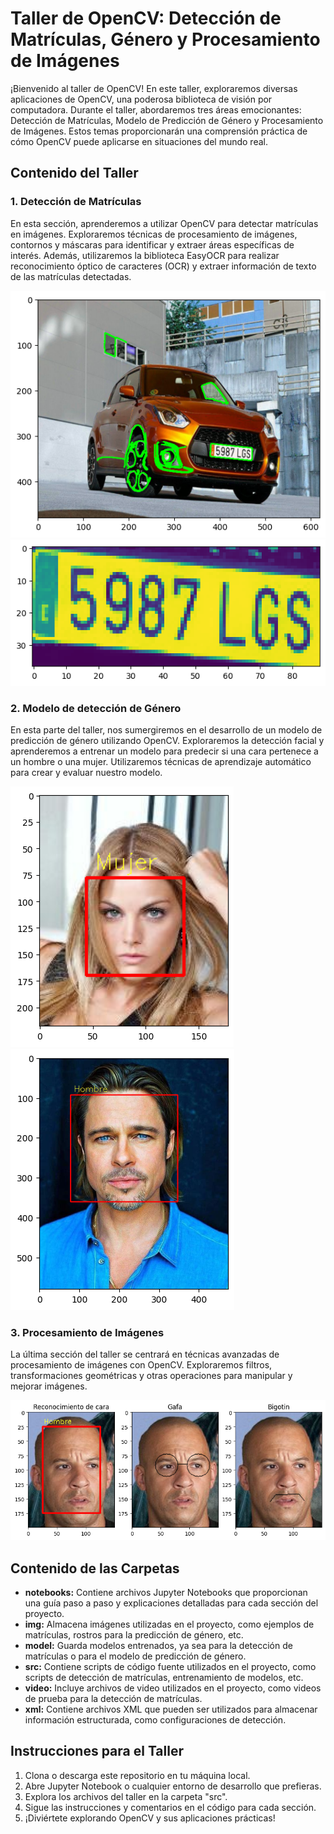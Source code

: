 # Taller de OpenCV: Detección de Matrículas, Género y Procesamiento de Imágenes

¡Bienvenido al taller de OpenCV! En este taller, exploraremos diversas aplicaciones de OpenCV, una poderosa biblioteca de visión por computadora. Durante el taller, abordaremos tres áreas emocionantes: Detección de Matrículas, Modelo de Predicción de Género y Procesamiento de Imágenes. Estos temas proporcionarán una comprensión práctica de cómo OpenCV puede aplicarse en situaciones del mundo real.

## Contenido del Taller

### 1. Detección de Matrículas
En esta sección, aprenderemos a utilizar OpenCV para detectar matrículas en imágenes. Exploraremos técnicas de procesamiento de imágenes, contornos y máscaras para identificar y extraer áreas específicas de interés. Además, utilizaremos la biblioteca EasyOCR para realizar reconocimiento óptico de caracteres (OCR) y extraer información de texto de las matrículas detectadas.

![imagen_1](img/img_made_nb/003.png) 
![imagen_2](img/img_made_nb/003_1.png)

### 2. Modelo de detección de Género
En esta parte del taller, nos sumergiremos en el desarrollo de un modelo de predicción de género utilizando OpenCV. Exploraremos la detección facial y aprenderemos a entrenar un modelo para predecir si una cara pertenece a un hombre o una mujer. Utilizaremos técnicas de aprendizaje automático para crear y evaluar nuestro modelo.

![imagen_3](img/img_made_nb/001_1.png) 
![imagen_4](img/img_made_nb/002_1.png)   

### 3. Procesamiento de Imágenes
La última sección del taller se centrará en técnicas avanzadas de procesamiento de imágenes con OpenCV. Exploraremos filtros, transformaciones geométricas y otras operaciones para manipular y mejorar imágenes.

![imagen_5](img/img_made_nb/004.png)  

## Contenido de las Carpetas

- **notebooks:** Contiene archivos Jupyter Notebooks que proporcionan una guía paso a paso y explicaciones detalladas para cada sección del proyecto.
- **img:** Almacena imágenes utilizadas en el proyecto, como ejemplos de matrículas, rostros para la predicción de género, etc.
- **model:** Guarda modelos entrenados, ya sea para la detección de matrículas o para el modelo de predicción de género.
- **src:** Contiene scripts de código fuente utilizados en el proyecto, como scripts de detección de matrículas, entrenamiento de modelos, etc.
- **video:** Incluye archivos de video utilizados en el proyecto, como videos de prueba para la detección de matrículas.
- **xml:** Contiene archivos XML que pueden ser utilizados para almacenar información estructurada, como configuraciones de detección.

## Instrucciones para el Taller

1. Clona o descarga este repositorio en tu máquina local.
2. Abre Jupyter Notebook o cualquier entorno de desarrollo que prefieras.
3. Explora los archivos del taller en la carpeta "src".
4. Sigue las instrucciones y comentarios en el código para cada sección.
5. ¡Diviértete explorando OpenCV y sus aplicaciones prácticas!

